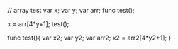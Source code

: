 // array test
var x;
var y;
var arr;
func test();

x = arr[4*y+1];
test();

func test(){
	var x2; var y2; var arr2;
	x2 = arr2[4*y2+1];
}
